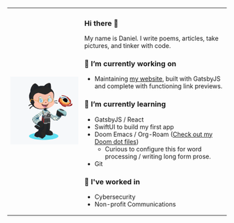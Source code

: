 <table border="0" cellspacing="0" cellpadding="0">
  <tr>
    <td>
<img src="https://github.com/dschapman/dschapman/blob/master/daniel-octocat.png" alt="my octocat" width="400"/>
    </td>
  <td>
  
### Hi there 👋 

My name is Daniel. I write poems, articles, take pictures, and tinker with code.

### 🔭 I’m currently working on 
- Maintaining [my website](/dschapman/my-website), built with GatsbyJS and complete with functioning link previews.

### 🌱 I’m currently learning 
- GatsbyJS / React
- SwiftUI to build my first app
- Doom Emacs / Org-Roam ([Check out my Doom dot files](https://github.com/dschapman/.dot_files/tree/master/.doom.d))
  - Curious to configure this for word processing / writing long form prose.
- Git

### 💼 I've worked in
- Cybersecurity
- Non-profit Communications

</td>
</tr>
</table>



